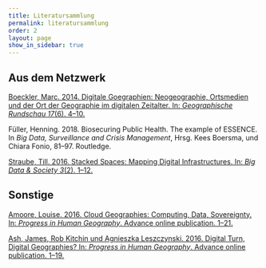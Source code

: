 ```yaml
---
title: Literatursammlung
permalink: literatursammlung
order: 2
layout: page
show_in_sidebar: true
---
```


## Aus dem Netzwerk

[Boeckler, Marc. 2014. Digitale Goegraphien: Neogeographie, Ortsmedien und der Ort der Geographie im digitalen Zeitalter. In: *Geographische Rundschau 17*(6). 4–10.](http://www.geographischerundschau.de/heft/51140600/Ausgabe-Juni-Heft-6-2014-Digitale-Geographie)


Füller, Henning. 2018. Biosecuring Public Health. The example of
ESSENCE. In *Big Data, Surveillance and Crisis Management*, Hrsg. Kees
Boersma, und Chiara Fonio, 81–97. Routledge.


[Straube, Till. 2016. Stacked Spaces: Mapping Digital Infrastructures. In: *Big Data & Society 3*(2). 1–12.](http://bds.sagepub.com/content/3/2/2053951716642456)

## Sonstige

[Amoore, Louise. 2016. Cloud Geographies: Computing, Data, Sovereignty. In: *Progress in Human Geography*. Advance online publication. 1–21.](http://phg.sagepub.com/content/early/2016/08/10/0309132516662147.abstract)

[Ash, James, Rob Kitchin und Agnieszka Leszczynski. 2016. Digital Turn, Digital Geographies? In: *Progress in Human Geography*. Advance online publication. 1–19.](http://phg.sagepub.com/content/early/2016/08/23/0309132516664800.abstract)
